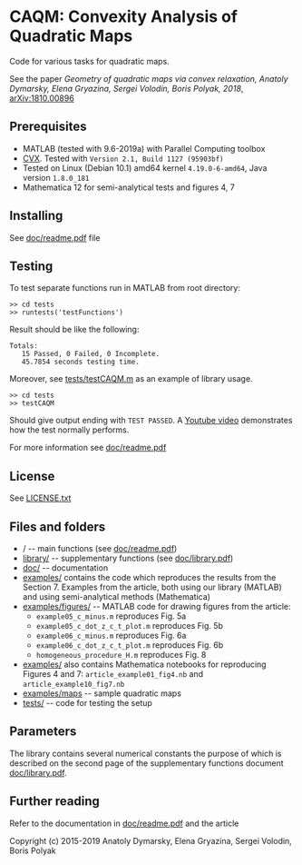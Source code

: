 # CAQM: Convexity Analysis of Quadratic Maps

Code for various tasks for quadratic maps.

See the paper <i>Geometry of quadratic maps via convex relaxation, Anatoly Dymarsky, Elena Gryazina, Sergei Volodin, Boris Polyak, 2018</i>, <a href="https://arxiv.org/abs/1810.00896">arXiv:1810.00896</a>

## Prerequisites
* MATLAB (tested with 9.6-2019a) with Parallel Computing toolbox
* <a href="http://cvxr.com/cvx/download/">CVX</a>. Tested with `Version 2.1, Build 1127 (95903bf)`
* Tested on Linux (Debian 10.1) amd64 kernel `4.19.0-6-amd64`, Java version `1.8.0_181`
* Mathematica 12 for semi-analytical tests and figures 4, 7

## Installing
See [doc/readme.pdf](doc/readme.pdf) file

## Testing
To test separate functions run in MATLAB from root directory:
```
>> cd tests
>> runtests('testFunctions')
```

Result should be like the following:
```
Totals:
   15 Passed, 0 Failed, 0 Incomplete.
   45.7854 seconds testing time.
```

Moreover, see [tests/testCAQM.m](tests/testCAQM.m) as an example of library usage.

```
>> cd tests
>> testCAQM
```

Should give output ending with `TEST PASSED`.
A [Youtube video](https://youtu.be/Ikh_GDHnu-4 "Certificate cutting: z_max test") demonstrates how the test normally performs.

For more information see [doc/readme.pdf](doc/readme.pdf)

## License
See [LICENSE.txt](LICENSE.txt)

## Files and folders
* / -- main functions (see [doc/readme.pdf](doc/readme.pdf))
* [library/](library/) -- supplementary functions (see [doc/library.pdf](doc/library.pdf))
* [doc/](doc/) -- documentation
* [examples/](examples/) contains the code which reproduces the results from the Section 7. Examples from the article, both using our library (MATLAB) and using semi-analytical methods (Mathematica)
* [examples/figures/](examples/figures/) -- MATLAB code for drawing figures from the article:
  - `example05_c_minus.m` reproduces Fig. 5a
  - `example05_c_dot_z_c_t_plot.m` reproduces Fig. 5b
  - `example06_c_minus.m` reproduces Fig. 6a
  - `example06_c_dot_z_c_t_plot.m` reproduces Fig. 6b
  - `homogeneous_procedure_H.m` reproduces Fig. 8
* [examples/](examples/) also contains Mathematica notebooks for reproducing Figures 4 and 7: `article_example01_fig4.nb` and `article_example10_fig7.nb`
* [examples/maps](examples/maps/) -- sample quadratic maps
* [tests/](tests/) -- code for testing the setup

## Parameters
The library contains several numerical constants the purpose of which is described on the second page of the supplementary functions document [doc/library.pdf](doc/library.pdf).

## Further reading
Refer to the documentation in [doc/readme.pdf](doc/readme.pdf) and the article

Copyright (c) 2015-2019 Anatoly Dymarsky, Elena Gryazina, Sergei Volodin, Boris Polyak
